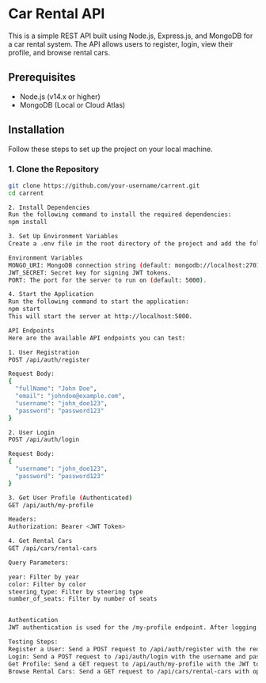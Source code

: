 # Car Rental API

This is a simple REST API built using Node.js, Express.js, and MongoDB for a car rental system. The API allows users to register, login, view their profile, and browse rental cars.

## Prerequisites

- Node.js (v14.x or higher)
- MongoDB (Local or Cloud Atlas)

## Installation

Follow these steps to set up the project on your local machine.

### 1. Clone the Repository

```bash
git clone https://github.com/your-username/carrent.git
cd carrent

2. Install Dependencies
Run the following command to install the required dependencies:
npm install

3. Set Up Environment Variables
Create a .env file in the root directory of the project and add the following environment variables:

Environment Variables
MONGO_URI: MongoDB connection string (default: mongodb://localhost:27017)
JWT_SECRET: Secret key for signing JWT tokens.
PORT: The port for the server to run on (default: 5000).

4. Start the Application
Run the following command to start the application:
npm start
This will start the server at http://localhost:5000.

API Endpoints
Here are the available API endpoints you can test:

1. User Registration
POST /api/auth/register

Request Body:
{
  "fullName": "John Doe",
  "email": "johndoe@example.com",
  "username": "john_doe123",
  "password": "password123"
}

2. User Login
POST /api/auth/login

Request Body:
{
  "username": "john_doe123",
  "password": "password123"
}

3. Get User Profile (Authenticated)
GET /api/auth/my-profile

Headers:
Authorization: Bearer <JWT Token>

4. Get Rental Cars
GET /api/cars/rental-cars

Query Parameters:

year: Filter by year 
color: Filter by color 
steering_type: Filter by steering type 
number_of_seats: Filter by number of seats 


Authentication
JWT authentication is used for the /my-profile endpoint. After logging in, you will receive a token. Include this token in the Authorization header to access protected routes.

Testing Steps:
Register a User: Send a POST request to /api/auth/register with the required fields.
Login: Send a POST request to /api/auth/login with the username and password.
Get Profile: Send a GET request to /api/auth/my-profile with the JWT token in the Authorization header.
Browse Rental Cars: Send a GET request to /api/cars/rental-cars with optional query parameters to filter the cars.
